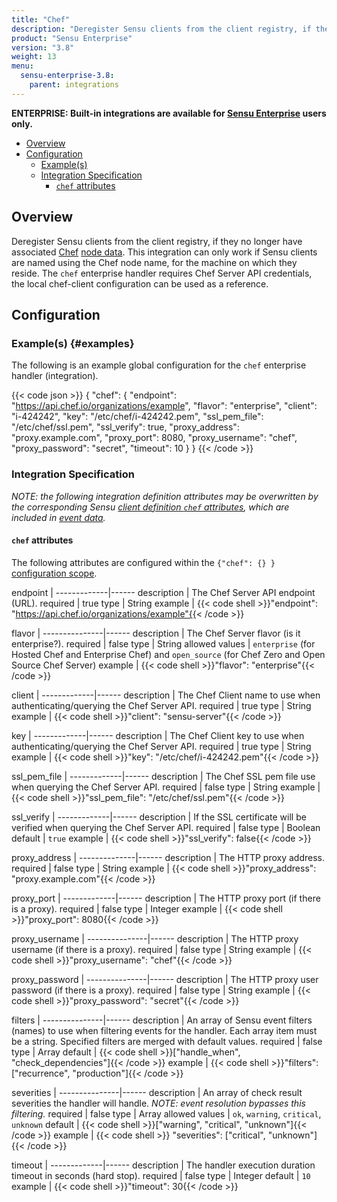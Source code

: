 ```yaml
---
title: "Chef"
description: "Deregister Sensu clients from the client registry, if they no longer have associated Chef node data."
product: "Sensu Enterprise"
version: "3.8"
weight: 13
menu:
  sensu-enterprise-3.8:
    parent: integrations
---
```

**ENTERPRISE: Built-in integrations are available for [Sensu Enterprise][1]
users only.**

- [Overview](#overview)
- [Configuration](#configuration)
  - [Example(s)](#examples)
  - [Integration Specification](#integration-specification)
    - [`chef` attributes](#chef-attributes)

## Overview

Deregister Sensu clients from the client registry, if they no longer have
associated [Chef][2] [node data][3]. This integration can only work if Sensu
clients are named using the Chef node name, for the machine on which they
reside. The `chef` enterprise handler requires Chef Server API credentials, the
local chef-client configuration can be used as a reference.

## Configuration

### Example(s) {#examples}

The following is an example global configuration for the `chef` enterprise
handler (integration).

{{< code json >}}
{
  "chef": {
    "endpoint": "https://api.chef.io/organizations/example",
    "flavor": "enterprise",
    "client": "i-424242",
    "key": "/etc/chef/i-424242.pem",
    "ssl_pem_file": "/etc/chef/ssl.pem",
    "ssl_verify": true,
    "proxy_address": "proxy.example.com",
    "proxy_port": 8080,
    "proxy_username": "chef",
    "proxy_password": "secret",
    "timeout": 10
  }
}
{{< /code >}}

### Integration Specification

_NOTE: the following integration definition attributes may be overwritten by
the corresponding Sensu [client definition `chef` attributes][4], which are
included in [event data][5]._

#### `chef` attributes

The following attributes are configured within the `{"chef": {} }`
[configuration scope][6].

endpoint     | 
-------------|------
description  | The Chef Server API endpoint (URL).
required     | true
type         | String
example      | {{< code shell >}}"endpoint": "https://api.chef.io/organizations/example"{{< /code >}}

flavor         | 
---------------|------
description    | The Chef Server flavor (is it enterprise?).
required       | false
type           | String
allowed values | `enterprise` (for Hosted Chef and Enterprise Chef) and `open_source` (for Chef Zero and Open Source Chef Server)
example        | {{< code shell >}}"flavor": "enterprise"{{< /code >}}

client       | 
-------------|------
description  | The Chef Client name to use when authenticating/querying the Chef Server API.
required     | true
type         | String
example      | {{< code shell >}}"client": "sensu-server"{{< /code >}}

key          | 
-------------|------
description  | The Chef Client key to use when authenticating/querying the Chef Server API.
required     | true
type         | String
example      | {{< code shell >}}"key": "/etc/chef/i-424242.pem"{{< /code >}}

ssl_pem_file | 
-------------|------
description  | The Chef SSL pem file use when querying the Chef Server API.
required     | false
type         | String
example      | {{< code shell >}}"ssl_pem_file": "/etc/chef/ssl.pem"{{< /code >}}

ssl_verify   | 
-------------|------
description  | If the SSL certificate will be verified when querying the Chef Server API.
required     | false
type         | Boolean
default      | `true`
example      | {{< code shell >}}"ssl_verify": false{{< /code >}}

proxy_address | 
--------------|------
description   | The HTTP proxy address.
required      | false
type          | String
example       | {{< code shell >}}"proxy_address": "proxy.example.com"{{< /code >}}

proxy_port   | 
-------------|------
description  | The HTTP proxy port (if there is a proxy).
required     | false
type         | Integer
example      | {{< code shell >}}"proxy_port": 8080{{< /code >}}

proxy_username | 
---------------|------
description    | The HTTP proxy username (if there is a proxy).
required       | false
type           | String
example        | {{< code shell >}}"proxy_username": "chef"{{< /code >}}

proxy_password | 
---------------|------
description    | The HTTP proxy user password (if there is a proxy).
required       | false
type           | String
example        | {{< code shell >}}"proxy_password": "secret"{{< /code >}}

filters        | 
---------------|------
description    | An array of Sensu event filters (names) to use when filtering events for the handler. Each array item must be a string. Specified filters are merged with default values.
required       | false
type           | Array
default        | {{< code shell >}}["handle_when", "check_dependencies"]{{< /code >}}
example        | {{< code shell >}}"filters": ["recurrence", "production"]{{< /code >}}

severities     | 
---------------|------
description    | An array of check result severities the handler will handle. _NOTE: event resolution bypasses this filtering._
required       | false
type           | Array
allowed values | `ok`, `warning`, `critical`, `unknown`
default        | {{< code shell >}}["warning", "critical", "unknown"]{{< /code >}}
example        | {{< code shell >}} "severities": ["critical", "unknown"]{{< /code >}}

timeout      | 
-------------|------
description  | The handler execution duration timeout in seconds (hard stop).
required     | false
type         | Integer
default      | `10`
example      | {{< code shell >}}"timeout": 30{{< /code >}}

[?]:  #
[1]:  /sensu-enterprise
[2]:  https://www.chef.io?ref=sensu-enterprise
[3]:  https://docs.chef.io/nodes.html
[4]:  /sensu-core/1.2/reference/clients#chef-attributes
[5]:  /sensu-core/1.2/reference/events#event-data
[6]:  /sensu-core/1.2/reference/configuration#configuration-scopes
